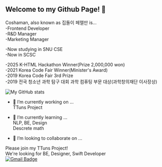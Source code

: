 ## Welcome to my Github Page! 👋

Coshaman, also known as 집돌이 페렐만 is...  
-Frontend Developer  
-R&D Manager  
-Marketing Manager  

-Now studying in SNU CSE  
-Now in SCSC  

-2025 K-HTML Hackathon Winner(Prize 2,000,000 won)  
-2021 Korea Code Fair Winner(Minister's Award)  
-2019 Korea Code Fair 3rd Prize  
-2019 전국 청소년 과학 탐구 대회 과학 컴퓨팅 부문 대상(과학창의재단 이사장상)  

![My GitHub stats](https://github-readme-stats.vercel.app/api?username=coshaman&show_icons=true&theme=radical)  

- 🔭 I’m currently working on ...  
TTuns Project  

- 🌱 I’m currently learning ...  
NLP, BE, Design  
Descrete math  

- 👯 I’m looking to collaborate on ...  

Please join my TTuns Project!  
We're looking for BE, Designer, Swift Developer  
[![Gmail Badge](https://img.shields.io/badge/Gmail-d14836?style=flat-square&logo=Gmail&logoColor=white&link=mailto:kmcha72@gmail.com)](mailto:kmcha72@gmail.com)
